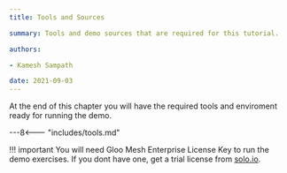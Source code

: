 ```yaml
---
title: Tools and Sources 

summary: Tools and demo sources that are required for this tutorial. 

authors:

- Kamesh Sampath 

date: 2021-09-03
---
```


At the end of this chapter you will have the required tools and enviroment ready for running the demo.

---8<--- "includes/tools.md"

!!! important
   You will need Gloo Mesh Enterprise License Key to run the demo exercises. If you dont have one, get a trial license from [solo.io](https://lp.solo.io/request-trial).
